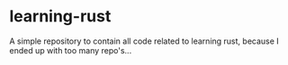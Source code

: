 # learning-rust
A simple repository to contain all code related to learning rust, because I ended up with too many repo's...
